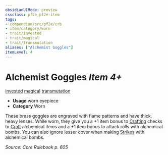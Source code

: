 ```yaml
---
obsidianUIMode: preview
cssclass: pf2e,pf2e-item
tags:
- compendium/src/pf2e/crb
- item/category/worn
- trait/invested
- trait/magical
- trait/transmutation
aliases: ["Alchemist Goggles"]
itemLevel: 4
---
```

# Alchemist Goggles *Item 4+*  
[invested](../../../rules/traits/invested.md)  [magical](../../../rules/traits/magical.md)  [transmutation](../../../rules/traits/transmutation.md)  

- **Usage** worn eyepiece
- **Category** Worn

These brass goggles are engraved with flame patterns and have thick, heavy lenses. While worn, they give you a +1 item bonus to [Crafting](../../skills.md#Crafting) checks to [Craft](../../../rules/actions/craft.md) alchemical items and a +1 item bonus to attack rolls with alchemical bombs. You can also ignore lesser cover when making [Strikes](../../../rules/actions/strike.md) with alchemical bombs.

*Source: Core Rulebook p. 605*